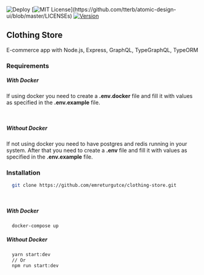 ![Deploy](https://github.com/emreturgutce/clothing-store/workflows/Deploy%20Workflow/badge.svg) [![MIT License](https://img.shields.io/apm/l/atomic-design-ui.svg?)](https://github.com/tterb/atomic-design-ui/blob/master/LICENSEs) [![Version](https://badge.fury.io/gh/tterb%2FHyde.svg)](https://badge.fury.io/gh/tterb%2FHyde) 

## Clothing Store

E-commerce app with Node.js, Express, GraphQL, TypeGraphQL, TypeORM

### Requirements

##### With Docker

If using docker you need to create a **.env.docker** file and fill it with values as specified in the **.env.example** file.

<br>

##### Without Docker

If not using docker you need to have postgres and redis running in your system. After that you need to create a **.env** file and fill it with values as specified in the **.env.example** file.

### Installation

```bash
  git clone https://github.com/emreturgutce/clothing-store.git
```

<br>

##### With Docker

```bash
  docker-compose up
```

##### Without Docker

```bash
  yarn start:dev
  // Or
  npm run start:dev
```
